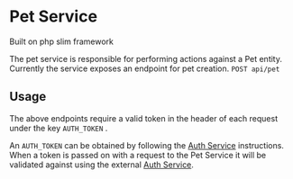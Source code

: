 # Pet Service

Built on php slim framework

The pet service is responsible for performing actions against a Pet entity. Currently the service exposes an endpoint for pet creation. `POST api/pet`

## Usage
The above endpoints require a valid token in the header of each request under the key `AUTH_TOKEN` .

An `AUTH_TOKEN` can be obtained by following the [Auth Service](https://www.google.com) instructions. When a token is passed on with a request to the Pet Service it will be validated against using the external [Auth Service](https://www.google.com).